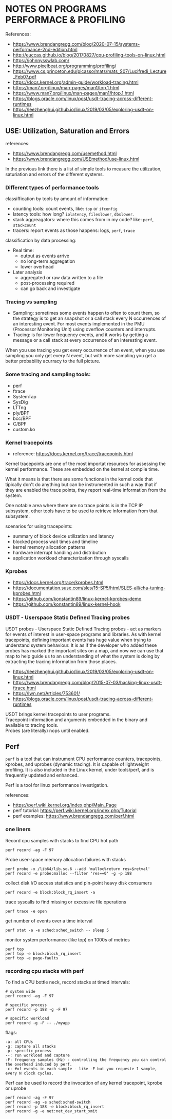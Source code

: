# NOTES ON PROGRAMS PERFORMACE & PROFILING

References:
 - https://www.brendangregg.com/blog/2020-07-15/systems-performance-2nd-edition.html
 - http://euccas.github.io/blog/20170827/cpu-profiling-tools-on-linux.html
 - https://johnnysswlab.com/
 - http://www.pixelbeat.org/programming/profiling/
 - https://www.cs.princeton.edu/picasso/mats/mats_S07/Lucifredi_Lecture_Feb07.pdf
 - https://docs.kernel.org/admin-guide/workload-tracing.html
 - https://man7.org/linux/man-pages/man1/top.1.html
 - https://www.man7.org/linux/man-pages/man1/htop.1.html
 - https://blogs.oracle.com/linux/post/usdt-tracing-across-different-runtimes
 - https://leezhenghui.github.io/linux/2019/03/05/exploring-usdt-on-linux.html


## USE: Utilization, Saturation and Errors

references:
 - https://www.brendangregg.com/usemethod.html
 - https://www.brendangregg.com/USEmethod/use-linux.html

In the previous link there is a list of simple tools to measure the utilization, saturiation and errors of the different systems. 

### Different types of performance tools
 
classiffication by tools by amount of information: 
 - counting tools: count events, like: `top` or `ifconfig`
 - latency tools: how long? `iolatency`, `fileslower`, `dbslower`.
 - stack aggreagators: where this comes from in my code? like: `perf`, `stackcount`
 - tracers: report events as those happens: logs, `perf`, `trace`

classification by data processing: 
 - Real time:
     - output as events arrive
     - no long-term aggregation
     - lower overhead
 - Later analysis
     - aggregated or raw data written to a file
     - post-processing required
     - can go back and investigate
  
 ### Tracing vs sampling 

 - Sampling: sometimes some events happen to often to count them, so the strategy is to get an snapshot or a call stack every N occurrences of an interesting event. For most events implemented in the PMU (Processor Monitoring Unit) using overflow counters and interrupts.
 - Tracing: is for lower frequency events, and it works by getting a message or a call stack at every occurrence of an interesting event.
    
When you use tracing you get every occurrence of an event, when you use sampling you only get every N event, but with more sampling you get a better probability acurracy to the full picture. 

### Some tracing and sampling tools:

 - perf
 - ftrace
 - SystemTap
 - SysDig
 - LTTng
 - ply/BPF
 - bcc/BPF
 - C/BPF
 - custom.ko

### Kernel tracepoints

- reference: https://docs.kernel.org/trace/tracepoints.html

Kernel tracepoints are one of the most importat resources for assessing the kernel performance. 
These are embedded on the kernel at compile time.

What it means is that there are some functions in the kernel code that tipically don't do 
anything but can be instrumented in such a way that if they are enabled the trace points, 
they report real-time information from the system. 

One notable area where there are no trace points is in the TCP IP subsystem, other tools
have to be used to retrieve information from that subsystem. 

scenarios for using tracepoints: 
 - summary of block device utilization and latency
 - blocked process wait times and timeline
 - kernel memory allocation patterns
 - hardware interrupt handling and distribution
 - application workload characterization through syscalls

### Kprobes

 - https://docs.kernel.org/trace/kprobes.html
 - https://documentation.suse.com/sles/15-SP5/html/SLES-all/cha-tuning-kprobes.html
 - https://github.com/konstantin89/linux-kernel-kprobes-demo
 - https://github.com/konstantin89/linux-kernel-hook

### USDT  - Userspace Static Defined Tracing probes

USDT probes - Userspace Static Defined Tracing probes - act as markers for events of interest in user-space programs and libraries. As with kernel tracepoints, defining important events has huge value when trying to understand system behaviour. It is as if the developer who added these probes has marked the important sites on a map, and now we can use that map to help guide us to an understanding of what the system is doing by extracting the tracing information from those places.

 - https://leezhenghui.github.io/linux/2019/03/05/exploring-usdt-on-linux.html
 - https://www.brendangregg.com/blog/2015-07-03/hacking-linux-usdt-ftrace.html
 - https://lwn.net/Articles/753601/
 - https://blogs.oracle.com/linux/post/usdt-tracing-across-different-runtimes

USDT brings kernel tracepoints to user programs. <br>
Tracepoint information and arguments embedded in the binary and available to tracing tools. <br>
Probes (are literally) nops until enabled. 

## Perf

`perf` is a tool that can instrument CPU performance counters, tracepoints, kprobes, and uprobes (dynamic tracing). It is capable of lightweight profiling. It is also included in the Linux kernel, under tools/perf, and is frequently updated and enhanced.

 Perf is a tool for linux performance investigation. 

references: 
 - https://perf.wiki.kernel.org/index.php/Main_Page
 - perf tutorial: https://perf.wiki.kernel.org/index.php/Tutorial
 - perf examples: https://www.brendangregg.com/perf.html

### one liners

Record cpu samples with stacks to find CPU hot path
```
perf record -ag -F 97
```

Probe user-space memory allocation failures with stacks 
```
perf probe -x /lib64/lib.so.6 --add 'malloc%return res=$retval'
perf record -e probe:malloc --filter 'res==0' -g -p 188
```
   
collect disk I/O access statistics and pin-point heavy disk consumers
```
perf record -e block:block_rq_insert -a
```

trace syscalls to find missing or excessive file operations 
```
perf trace -e open
```

get number of events over a time interval 
```
perf stat -a -e sched:sched_switch -- sleep 5
```

monitor system performance (like top) on 1000s of metrics
```
perf top
perf top -e block:block_rq_insert
perf top -e page-faults
```

### recording cpu stacks with perf

To find a CPU bottle neck, record stacks at timed intervals:

```
# system wide
perf record -ag -F 97

# specific process
perf record -p 188 -g -F 97

# specific workload
perf record -g -F -- ./myapp
```

flags:
```
-a: all CPUs
-g: capture all stacks
-p: specific process
--: run workload and capture
-F: frequency samples (Hz) - controlling the frequency you can control the overhead induced by perf.
-c: #of events in each sample - like -F but you requeste 1 sample, every N clock cycles.
```

Perf can be used to record the invocation of any kernel tracepoint, kprobe or uprobe
```
perf record -ag -F 97
perf record -ag -e sched:sched-switch
perf record -p 188 -e block:block_rq_insert
perf record -g -e net:net_dev_start_xmit
```









   


